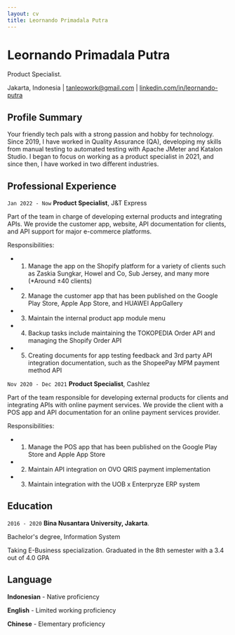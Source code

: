 ```yaml
---
layout: cv
title: Leornando Primadala Putra
---
```

# Leornando Primadala Putra
Product Specialist.

<div id="webaddress">
<text>Jakarta, Indonesia</text>
| <a href="mailto:tanleowork@gmail.com">tanleowork@gmail.com</a>
| <a href="https://www.linkedin.com/in/leornando-putra/">linkedin.com/in/leornando-putra</a>
</div>

## Profile Summary
Your friendly tech pals with a strong passion and hobby for technology. Since 2019, I have worked in Quality Assurance (QA), developing my skills from manual testing to automated testing with Apache JMeter and Katalon Studio. I began to focus on working as a product specialist in 2021, and since then, I have worked in two different industries.

## Professional Experience
`Jan 2022 - Now`
__Product Specialist__, J&T Express

Part of the team in charge of developing external products and integrating APIs. We provide the customer app, website, API documentation for clients, and API support for major e-commerce platforms.

Responsibilities:
- 1) Manage the app on the Shopify platform for a variety of clients such as Zaskia Sungkar, Howel and Co, Sub Jersey, and many more (*Around ±40 clients)
- 2) Manage the customer app that has been published on the Google Play Store, Apple App Store, and HUAWEI AppGallery
- 3) Maintain the internal product app module menu
- 4) Backup tasks include maintaining the TOKOPEDIA Order API and managing the Shopify Order API
- 5) Creating documents for app testing feedback and 3rd party API integration documentation, such as the ShopeePay MPM payment method API

`Nov 2020 - Dec 2021`
__Product Specialist__, Cashlez

Part of the team responsible for developing external products for clients and integrating APIs with online payment services. We provide the client with a POS app and API documentation for an online payment services provider.

Responsibilities:
- 1) Manage the POS app that has been published on the Google Play Store and Apple App Store
- 2) Maintain API integration on OVO QRIS payment implementation
- 3) Maintain integration with the UOB x Enterpryze ERP system

<div style="page-break-after: always;"></div>

## Education
`2016 - 2020`
__Bina Nusantara University, Jakarta__.

Bachelor's degree, Information System

Taking E-Business specialization. Graduated in the 8th semester with a 3.4 out of 4.0 GPA

## Language
__Indonesian__ - Native proficiency

__English__ - Limited working proficiency

__Chinese__ - Elementary proficiency


<!-- ### Footer
Last updated: Jan 2024 -->
